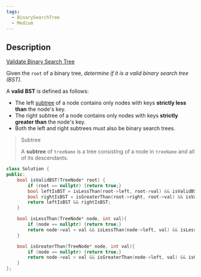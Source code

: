 ```yaml
---
tags:
  - BinarySearchTree
  - Medium
---
```


## Description
[Validate Binary Search Tree](https://leetcode.com/problems/validate-binary-search-tree/description/)

Given the `root` of a binary tree, _determine if it is a valid binary search tree (BST)._

A **valid BST** is defined as follows:

- The left [subtree]() of a node contains only nodes with keys **strictly less than** the node's key.
- The right subtree of a node contains only nodes with keys **strictly greater than** the node's key.
- Both the left and right subtrees must also be binary search trees.

> Subtree
> 
> A **subtree** of `treeName` is a tree consisting of a node in `treeName` and all of its descendants.

```cpp
class Solution {
public:
    bool isValidBST(TreeNode* root) {
        if (root == nullptr) {return true;}
        bool leftIsBST = isLessThan(root->left, root->val) && isValidBST(root->left);
        bool rightIsBST = isGreaterThan(root->right, root->val) && isValidBST(root->right);
        return leftIsBST && rightIsBST;
    }

    bool isLessThan(TreeNode* node, int val){
        if (node == nullptr) {return true;}
        return node->val < val && isLessThan(node->left, val) && isLessThan(node->right, val);
    }

    bool isGreaterThan(TreeNode* node, int val){
        if (node == nullptr) {return true;}
        return node->val > val && isGreaterThan(node->left, val) && isGreaterThan(node->right, val);
    }
};
```
